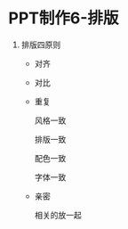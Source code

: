# PPT制作6-排版

1. 排版四原则

   + 对齐

   + 对比

   + 重复

     风格一致

     排版一致

     配色一致

     字体一致

   + 亲密

     相关的放一起

